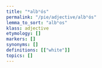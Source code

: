 ```yaml
---
title: "*albʰós"
permalink: "/pie/adjective/albʰós"
lemma_to_sort: "albʰos"
klass: adjective
etymology: []
markers: []
synonyms: []
definitions: [["white"]]
topics: []
---
```

